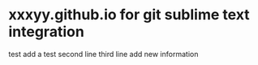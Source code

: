 # xxxyy.github.io for git sublime text integration
test add a test
second line
third line
add new information